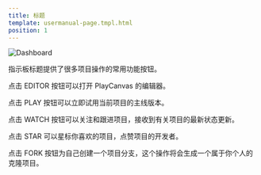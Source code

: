 ```yaml
---
title: 标题
template: usermanual-page.tmpl.html
position: 1
---
```


![Dashboard][1]

指示板标题提供了很多项目操作的常用功能按钮。

点击 EDITOR 按钮可以打开 PlayCanvas 的编辑器。

点击 PLAY 按钮可以立即试用当前项目的主线版本。

点击 WATCH 按钮可以关注和跟进项目，接收到有关项目的最新状态更新。

点击 STAR 可以星标你喜欢的项目，点赞项目的开发者。

点击 FORK 按钮为自己创建一个项目分支，这个操作将会生成一个属于你个人的克隆项目。

[1]: /images/platform/dashboard_header.jpg

